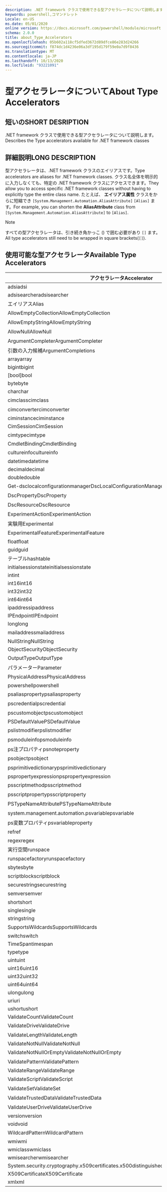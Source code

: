 ```yaml
---
description: .NET framework クラスで使用できる型アクセラレータについて説明します。
keywords: powershell,コマンドレット
Locale: en-US
ms.date: 05/01/2020
online version: https://docs.microsoft.com/powershell/module/microsoft.powershell.core/about/about_type_accelerators?view=powershell-6.0&WT.mc_id=ps-gethelp
schema: 2.0.0
title: about_Type_Accelerators
ms.openlocfilehash: 05b602a118cf5dfed3672d89dfce86e283d24266
ms.sourcegitcommit: f874dc1d4236e06a3df195d179f59e0a7d9f8436
ms.translationtype: MT
ms.contentlocale: ja-JP
ms.lasthandoff: 10/13/2020
ms.locfileid: "93221091"
---
```

# <a name="about-type-accelerators"></a><span data-ttu-id="cc66f-104">型アクセラレータについて</span><span class="sxs-lookup"><span data-stu-id="cc66f-104">About Type Accelerators</span></span>

## <a name="short-desription"></a><span data-ttu-id="cc66f-105">短いの</span><span class="sxs-lookup"><span data-stu-id="cc66f-105">SHORT DESRIPTION</span></span>
<span data-ttu-id="cc66f-106">.NET framework クラスで使用できる型アクセラレータについて説明します。</span><span class="sxs-lookup"><span data-stu-id="cc66f-106">Describes the Type accelerators available for .NET framework classes</span></span>

## <a name="long-description"></a><span data-ttu-id="cc66f-107">詳細説明</span><span class="sxs-lookup"><span data-stu-id="cc66f-107">LONG DESCRIPTION</span></span>

<span data-ttu-id="cc66f-108">型アクセラレータは、.NET framework クラスのエイリアスです。</span><span class="sxs-lookup"><span data-stu-id="cc66f-108">Type accelerators are aliases for .NET framework classes.</span></span> <span data-ttu-id="cc66f-109">クラス名全体を明示的に入力しなくても、特定の .NET framework クラスにアクセスできます。</span><span class="sxs-lookup"><span data-stu-id="cc66f-109">They allow you to access specific .NET framework classes without having to explicitly type the entire class name.</span></span> <span data-ttu-id="cc66f-110">たとえば、 **エイリアス属性** クラスをからに短縮でき `[System.Management.Automation.AliasAttribute]` `[Alias]` ます。</span><span class="sxs-lookup"><span data-stu-id="cc66f-110">For example, you can shorten the **AliasAttribute** class from `[System.Management.Automation.AliasAttribute]` to `[Alias]`.</span></span>

> [!NOTE]
> <span data-ttu-id="cc66f-111">すべての型アクセラレータは、引き続き角かっこ () で囲む必要があり `[]` ます。</span><span class="sxs-lookup"><span data-stu-id="cc66f-111">All type accelerators still need to be wrapped in square brackets(`[]`).</span></span>

## <a name="available-type-accelerators"></a><span data-ttu-id="cc66f-112">使用可能な型アクセラレータ</span><span class="sxs-lookup"><span data-stu-id="cc66f-112">Available Type Accelerators</span></span>

|        <span data-ttu-id="cc66f-113">アクセラレータ</span><span class="sxs-lookup"><span data-stu-id="cc66f-113">Accelerator</span></span>          |                           <span data-ttu-id="cc66f-114">完全クラス名</span><span class="sxs-lookup"><span data-stu-id="cc66f-114">Full Class Name</span></span>                           |
|---------------------------- | ------------------------------------------------------------------- |
|<span data-ttu-id="cc66f-115">adsi</span><span class="sxs-lookup"><span data-stu-id="cc66f-115">adsi</span></span>                         | <span data-ttu-id="cc66f-116">System.directoryservices</span><span class="sxs-lookup"><span data-stu-id="cc66f-116">System.DirectoryServices.DirectoryEntry</span></span>                             |
|<span data-ttu-id="cc66f-117">adsisearcher</span><span class="sxs-lookup"><span data-stu-id="cc66f-117">adsisearcher</span></span>                 | <span data-ttu-id="cc66f-118">System.directoryservices. DirectorySearcher</span><span class="sxs-lookup"><span data-stu-id="cc66f-118">System.DirectoryServices.DirectorySearcher</span></span>                          |
|<span data-ttu-id="cc66f-119">エイリアス</span><span class="sxs-lookup"><span data-stu-id="cc66f-119">Alias</span></span>                        | <span data-ttu-id="cc66f-120">System. Automation. エイリアス属性</span><span class="sxs-lookup"><span data-stu-id="cc66f-120">System.Management.Automation.AliasAttribute</span></span>                         |
|<span data-ttu-id="cc66f-121">AllowEmptyCollection</span><span class="sxs-lookup"><span data-stu-id="cc66f-121">AllowEmptyCollection</span></span>         | <span data-ttu-id="cc66f-122">システムの管理. AllowEmptyCollectionAttribute</span><span class="sxs-lookup"><span data-stu-id="cc66f-122">System.Management.Automation.AllowEmptyCollectionAttribute</span></span>          |
|<span data-ttu-id="cc66f-123">AllowEmptyString</span><span class="sxs-lookup"><span data-stu-id="cc66f-123">AllowEmptyString</span></span>             | <span data-ttu-id="cc66f-124">システムの管理. AllowEmptyStringAttribute</span><span class="sxs-lookup"><span data-stu-id="cc66f-124">System.Management.Automation.AllowEmptyStringAttribute</span></span>              |
|<span data-ttu-id="cc66f-125">AllowNull</span><span class="sxs-lookup"><span data-stu-id="cc66f-125">AllowNull</span></span>                    | <span data-ttu-id="cc66f-126">システムの管理. AllowNullAttribute</span><span class="sxs-lookup"><span data-stu-id="cc66f-126">System.Management.Automation.AllowNullAttribute</span></span>                     |
|<span data-ttu-id="cc66f-127">ArgumentCompleter</span><span class="sxs-lookup"><span data-stu-id="cc66f-127">ArgumentCompleter</span></span>            | <span data-ttu-id="cc66f-128">システムの管理... 引数の属性</span><span class="sxs-lookup"><span data-stu-id="cc66f-128">System.Management.Automation.ArgumentCompleterAttribute</span></span>             |
|<span data-ttu-id="cc66f-129">引数の入力候補</span><span class="sxs-lookup"><span data-stu-id="cc66f-129">ArgumentCompletions</span></span>          | <span data-ttu-id="cc66f-130">ArgumentCompletionsAttribute (システム管理)</span><span class="sxs-lookup"><span data-stu-id="cc66f-130">System.Management.Automation.ArgumentCompletionsAttribute</span></span>           |
|<span data-ttu-id="cc66f-131">array</span><span class="sxs-lookup"><span data-stu-id="cc66f-131">array</span></span>                        | <span data-ttu-id="cc66f-132">System.Array</span><span class="sxs-lookup"><span data-stu-id="cc66f-132">System.Array</span></span>                                                        |
|<span data-ttu-id="cc66f-133">bigint</span><span class="sxs-lookup"><span data-stu-id="cc66f-133">bigint</span></span>                       | <span data-ttu-id="cc66f-134">BigInteger</span><span class="sxs-lookup"><span data-stu-id="cc66f-134">System.Numerics.BigInteger</span></span>                                          |
|<span data-ttu-id="cc66f-135">[bool]</span><span class="sxs-lookup"><span data-stu-id="cc66f-135">bool</span></span>                         | <span data-ttu-id="cc66f-136">System.Boolean</span><span class="sxs-lookup"><span data-stu-id="cc66f-136">System.Boolean</span></span>                                                      |
|<span data-ttu-id="cc66f-137">byte</span><span class="sxs-lookup"><span data-stu-id="cc66f-137">byte</span></span>                         | <span data-ttu-id="cc66f-138">System.Byte</span><span class="sxs-lookup"><span data-stu-id="cc66f-138">System.Byte</span></span>                                                         |
|<span data-ttu-id="cc66f-139">char</span><span class="sxs-lookup"><span data-stu-id="cc66f-139">char</span></span>                         | <span data-ttu-id="cc66f-140">System.Char</span><span class="sxs-lookup"><span data-stu-id="cc66f-140">System.Char</span></span>                                                         |
|<span data-ttu-id="cc66f-141">cimclass</span><span class="sxs-lookup"><span data-stu-id="cc66f-141">cimclass</span></span>                     | <span data-ttu-id="cc66f-142">CimClass (Microsoft 管理)</span><span class="sxs-lookup"><span data-stu-id="cc66f-142">Microsoft.Management.Infrastructure.CimClass</span></span>                        |
|<span data-ttu-id="cc66f-143">cimconverter</span><span class="sxs-lookup"><span data-stu-id="cc66f-143">cimconverter</span></span>                 | <span data-ttu-id="cc66f-144">CimConverter (Microsoft 管理)</span><span class="sxs-lookup"><span data-stu-id="cc66f-144">Microsoft.Management.Infrastructure.CimConverter</span></span>                    |
|<span data-ttu-id="cc66f-145">ciminstance</span><span class="sxs-lookup"><span data-stu-id="cc66f-145">ciminstance</span></span>                  | <span data-ttu-id="cc66f-146">Microsoft.Management.Infrastructure.CimInstance</span><span class="sxs-lookup"><span data-stu-id="cc66f-146">Microsoft.Management.Infrastructure.CimInstance</span></span>                     |
|<span data-ttu-id="cc66f-147">CimSession</span><span class="sxs-lookup"><span data-stu-id="cc66f-147">CimSession</span></span>                   | <span data-ttu-id="cc66f-148">Microsoft.Management.Infrastructure.CimSession</span><span class="sxs-lookup"><span data-stu-id="cc66f-148">Microsoft.Management.Infrastructure.CimSession</span></span>                      |
|<span data-ttu-id="cc66f-149">cimtype</span><span class="sxs-lookup"><span data-stu-id="cc66f-149">cimtype</span></span>                      | <span data-ttu-id="cc66f-150">CimType (Microsoft 管理)</span><span class="sxs-lookup"><span data-stu-id="cc66f-150">Microsoft.Management.Infrastructure.CimType</span></span>                         |
|<span data-ttu-id="cc66f-151">CmdletBinding</span><span class="sxs-lookup"><span data-stu-id="cc66f-151">CmdletBinding</span></span>                | <span data-ttu-id="cc66f-152">System.....................</span><span class="sxs-lookup"><span data-stu-id="cc66f-152">System.Management.Automation.CmdletBindingAttribute</span></span>                 |
|<span data-ttu-id="cc66f-153">cultureinfo</span><span class="sxs-lookup"><span data-stu-id="cc66f-153">cultureinfo</span></span>                  | <span data-ttu-id="cc66f-154">システムのグローバリゼーション</span><span class="sxs-lookup"><span data-stu-id="cc66f-154">System.Globalization.CultureInfo</span></span>                                    |
|<span data-ttu-id="cc66f-155">datetime</span><span class="sxs-lookup"><span data-stu-id="cc66f-155">datetime</span></span>                     | <span data-ttu-id="cc66f-156">System.DateTime</span><span class="sxs-lookup"><span data-stu-id="cc66f-156">System.DateTime</span></span>                                                     |
|<span data-ttu-id="cc66f-157">decimal</span><span class="sxs-lookup"><span data-stu-id="cc66f-157">decimal</span></span>                      | <span data-ttu-id="cc66f-158">System.Decimal</span><span class="sxs-lookup"><span data-stu-id="cc66f-158">System.Decimal</span></span>                                                      |
|<span data-ttu-id="cc66f-159">double</span><span class="sxs-lookup"><span data-stu-id="cc66f-159">double</span></span>                       | <span data-ttu-id="cc66f-160">System.Double</span><span class="sxs-lookup"><span data-stu-id="cc66f-160">System.Double</span></span>                                                       |
|<span data-ttu-id="cc66f-161">Get-dsclocalconfigurationmanager</span><span class="sxs-lookup"><span data-stu-id="cc66f-161">DscLocalConfigurationManager</span></span> | <span data-ttu-id="cc66f-162">システムの管理. DscLocalConfigurationManagerAttribute</span><span class="sxs-lookup"><span data-stu-id="cc66f-162">System.Management.Automation.DscLocalConfigurationManagerAttribute</span></span>  |
|<span data-ttu-id="cc66f-163">DscProperty</span><span class="sxs-lookup"><span data-stu-id="cc66f-163">DscProperty</span></span>                  | <span data-ttu-id="cc66f-164">DscPropertyAttribute (システム管理)</span><span class="sxs-lookup"><span data-stu-id="cc66f-164">System.Management.Automation.DscPropertyAttribute</span></span>                   |
|<span data-ttu-id="cc66f-165">DscResource</span><span class="sxs-lookup"><span data-stu-id="cc66f-165">DscResource</span></span>                  | <span data-ttu-id="cc66f-166">システムの管理. DscResourceAttribute</span><span class="sxs-lookup"><span data-stu-id="cc66f-166">System.Management.Automation.DscResourceAttribute</span></span>                   |
|<span data-ttu-id="cc66f-167">ExperimentAction</span><span class="sxs-lookup"><span data-stu-id="cc66f-167">ExperimentAction</span></span>             | <span data-ttu-id="cc66f-168">ExperimentAction (システム管理)</span><span class="sxs-lookup"><span data-stu-id="cc66f-168">System.Management.Automation.ExperimentAction</span></span>                       |
|<span data-ttu-id="cc66f-169">実験用</span><span class="sxs-lookup"><span data-stu-id="cc66f-169">Experimental</span></span>                 | <span data-ttu-id="cc66f-170">ExperimentalAttribute (システム管理)</span><span class="sxs-lookup"><span data-stu-id="cc66f-170">System.Management.Automation.ExperimentalAttribute</span></span>                  |
|<span data-ttu-id="cc66f-171">ExperimentalFeature</span><span class="sxs-lookup"><span data-stu-id="cc66f-171">ExperimentalFeature</span></span>          | <span data-ttu-id="cc66f-172">ExperimentalFeature (システム管理)</span><span class="sxs-lookup"><span data-stu-id="cc66f-172">System.Management.Automation.ExperimentalFeature</span></span>                    |
|<span data-ttu-id="cc66f-173">float</span><span class="sxs-lookup"><span data-stu-id="cc66f-173">float</span></span>                        | <span data-ttu-id="cc66f-174">System.Single</span><span class="sxs-lookup"><span data-stu-id="cc66f-174">System.Single</span></span>                                                       |
|<span data-ttu-id="cc66f-175">guid</span><span class="sxs-lookup"><span data-stu-id="cc66f-175">guid</span></span>                         | <span data-ttu-id="cc66f-176">System.Guid</span><span class="sxs-lookup"><span data-stu-id="cc66f-176">System.Guid</span></span>                                                         |
|<span data-ttu-id="cc66f-177">テーブル</span><span class="sxs-lookup"><span data-stu-id="cc66f-177">hashtable</span></span>                    | <span data-ttu-id="cc66f-178">System.Collections.Hashtable</span><span class="sxs-lookup"><span data-stu-id="cc66f-178">System.Collections.Hashtable</span></span>                                        |
|<span data-ttu-id="cc66f-179">initialsessionstate</span><span class="sxs-lookup"><span data-stu-id="cc66f-179">initialsessionstate</span></span>          | <span data-ttu-id="cc66f-180">System.Management.Automation.Runspaces.InitialSessionState</span><span class="sxs-lookup"><span data-stu-id="cc66f-180">System.Management.Automation.Runspaces.InitialSessionState</span></span>          |
|<span data-ttu-id="cc66f-181">int</span><span class="sxs-lookup"><span data-stu-id="cc66f-181">int</span></span>                          | <span data-ttu-id="cc66f-182">System.Int32</span><span class="sxs-lookup"><span data-stu-id="cc66f-182">System.Int32</span></span>                                                        |
|<span data-ttu-id="cc66f-183">int16</span><span class="sxs-lookup"><span data-stu-id="cc66f-183">int16</span></span>                        | <span data-ttu-id="cc66f-184">System.Int16</span><span class="sxs-lookup"><span data-stu-id="cc66f-184">System.Int16</span></span>                                                        |
|<span data-ttu-id="cc66f-185">int32</span><span class="sxs-lookup"><span data-stu-id="cc66f-185">int32</span></span>                        | <span data-ttu-id="cc66f-186">System.Int32</span><span class="sxs-lookup"><span data-stu-id="cc66f-186">System.Int32</span></span>                                                        |
|<span data-ttu-id="cc66f-187">int64</span><span class="sxs-lookup"><span data-stu-id="cc66f-187">int64</span></span>                        | <span data-ttu-id="cc66f-188">System.Int64</span><span class="sxs-lookup"><span data-stu-id="cc66f-188">System.Int64</span></span>                                                        |
|<span data-ttu-id="cc66f-189">ipaddress</span><span class="sxs-lookup"><span data-stu-id="cc66f-189">ipaddress</span></span>                    | <span data-ttu-id="cc66f-190">System .Net. IPAddress</span><span class="sxs-lookup"><span data-stu-id="cc66f-190">System.Net.IPAddress</span></span>                                                |
|<span data-ttu-id="cc66f-191">IPEndpoint</span><span class="sxs-lookup"><span data-stu-id="cc66f-191">IPEndpoint</span></span>                   | <span data-ttu-id="cc66f-192">IPEndPoint</span><span class="sxs-lookup"><span data-stu-id="cc66f-192">System.Net.IPEndPoint</span></span>                                               |
|<span data-ttu-id="cc66f-193">long</span><span class="sxs-lookup"><span data-stu-id="cc66f-193">long</span></span>                         | <span data-ttu-id="cc66f-194">System.Int64</span><span class="sxs-lookup"><span data-stu-id="cc66f-194">System.Int64</span></span>                                                        |
|<span data-ttu-id="cc66f-195">mailaddress</span><span class="sxs-lookup"><span data-stu-id="cc66f-195">mailaddress</span></span>                  | <span data-ttu-id="cc66f-196">システム .Net. Mail. MailAddress</span><span class="sxs-lookup"><span data-stu-id="cc66f-196">System.Net.Mail.MailAddress</span></span>                                         |
|<span data-ttu-id="cc66f-197">NullString</span><span class="sxs-lookup"><span data-stu-id="cc66f-197">NullString</span></span>                   | <span data-ttu-id="cc66f-198">System.string (...)</span><span class="sxs-lookup"><span data-stu-id="cc66f-198">System.Management.Automation.Language.NullString</span></span>                    |
|<span data-ttu-id="cc66f-199">ObjectSecurity</span><span class="sxs-lookup"><span data-stu-id="cc66f-199">ObjectSecurity</span></span>               | <span data-ttu-id="cc66f-200">Accesscontrol-namespace. ObjectSecurity</span><span class="sxs-lookup"><span data-stu-id="cc66f-200">System.Security.AccessControl.ObjectSecurity</span></span>                        |
|<span data-ttu-id="cc66f-201">OutputType</span><span class="sxs-lookup"><span data-stu-id="cc66f-201">OutputType</span></span>                   | <span data-ttu-id="cc66f-202">OutputTypeAttribute (システム管理)</span><span class="sxs-lookup"><span data-stu-id="cc66f-202">System.Management.Automation.OutputTypeAttribute</span></span>                    |
|<span data-ttu-id="cc66f-203">パラメーター</span><span class="sxs-lookup"><span data-stu-id="cc66f-203">Parameter</span></span>                    | <span data-ttu-id="cc66f-204">System.string. ParameterAttribute</span><span class="sxs-lookup"><span data-stu-id="cc66f-204">System.Management.Automation.ParameterAttribute</span></span>                     |
|<span data-ttu-id="cc66f-205">PhysicalAddress</span><span class="sxs-lookup"><span data-stu-id="cc66f-205">PhysicalAddress</span></span>              | <span data-ttu-id="cc66f-206">システム .Net. NetworkInformation. PhysicalAddress</span><span class="sxs-lookup"><span data-stu-id="cc66f-206">System.Net.NetworkInformation.PhysicalAddress</span></span>                       |
|<span data-ttu-id="cc66f-207">powershell</span><span class="sxs-lookup"><span data-stu-id="cc66f-207">powershell</span></span>                   | <span data-ttu-id="cc66f-208">System. Automation. PowerShell</span><span class="sxs-lookup"><span data-stu-id="cc66f-208">System.Management.Automation.PowerShell</span></span>                             |
|<span data-ttu-id="cc66f-209">psaliasproperty</span><span class="sxs-lookup"><span data-stu-id="cc66f-209">psaliasproperty</span></span>              | <span data-ttu-id="cc66f-210">PSAliasProperty (システム管理)</span><span class="sxs-lookup"><span data-stu-id="cc66f-210">System.Management.Automation.PSAliasProperty</span></span>                        |
|<span data-ttu-id="cc66f-211">pscredential</span><span class="sxs-lookup"><span data-stu-id="cc66f-211">pscredential</span></span>                 | <span data-ttu-id="cc66f-212">システム.... PSCredential</span><span class="sxs-lookup"><span data-stu-id="cc66f-212">System.Management.Automation.PSCredential</span></span>                           |
|<span data-ttu-id="cc66f-213">pscustomobject</span><span class="sxs-lookup"><span data-stu-id="cc66f-213">pscustomobject</span></span>               | <span data-ttu-id="cc66f-214">システム管理. PSObject</span><span class="sxs-lookup"><span data-stu-id="cc66f-214">System.Management.Automation.PSObject</span></span>                               |
|<span data-ttu-id="cc66f-215">PSDefaultValue</span><span class="sxs-lookup"><span data-stu-id="cc66f-215">PSDefaultValue</span></span>               | <span data-ttu-id="cc66f-216">System.Management.Automation.PSDefaultValueAttribute</span><span class="sxs-lookup"><span data-stu-id="cc66f-216">System.Management.Automation.PSDefaultValueAttribute</span></span>                |
|<span data-ttu-id="cc66f-217">pslistmodifier</span><span class="sxs-lookup"><span data-stu-id="cc66f-217">pslistmodifier</span></span>               | <span data-ttu-id="cc66f-218">PSListModifier (システム管理)</span><span class="sxs-lookup"><span data-stu-id="cc66f-218">System.Management.Automation.PSListModifier</span></span>                         |
|<span data-ttu-id="cc66f-219">psmoduleinfo</span><span class="sxs-lookup"><span data-stu-id="cc66f-219">psmoduleinfo</span></span>                 | <span data-ttu-id="cc66f-220">PSModuleInfo (システム管理)</span><span class="sxs-lookup"><span data-stu-id="cc66f-220">System.Management.Automation.PSModuleInfo</span></span>                           |
|<span data-ttu-id="cc66f-221">ps注プロパティ</span><span class="sxs-lookup"><span data-stu-id="cc66f-221">psnoteproperty</span></span>               | <span data-ttu-id="cc66f-222">System. Management. Ps注プロパティ</span><span class="sxs-lookup"><span data-stu-id="cc66f-222">System.Management.Automation.PSNoteProperty</span></span>                         |
|<span data-ttu-id="cc66f-223">psobject</span><span class="sxs-lookup"><span data-stu-id="cc66f-223">psobject</span></span>                     | <span data-ttu-id="cc66f-224">システム管理. PSObject</span><span class="sxs-lookup"><span data-stu-id="cc66f-224">System.Management.Automation.PSObject</span></span>                               |
|<span data-ttu-id="cc66f-225">psprimitivedictionary</span><span class="sxs-lookup"><span data-stu-id="cc66f-225">psprimitivedictionary</span></span>        | <span data-ttu-id="cc66f-226">PSPrimitiveDictionary (システム管理)</span><span class="sxs-lookup"><span data-stu-id="cc66f-226">System.Management.Automation.PSPrimitiveDictionary</span></span>                  |
|<span data-ttu-id="cc66f-227">pspropertyexpression</span><span class="sxs-lookup"><span data-stu-id="cc66f-227">pspropertyexpression</span></span>         | <span data-ttu-id="cc66f-228">Microsoft. PowerShell. PSPropertyExpression</span><span class="sxs-lookup"><span data-stu-id="cc66f-228">Microsoft.PowerShell.Commands.PSPropertyExpression</span></span>                  |
|<span data-ttu-id="cc66f-229">psscriptmethod</span><span class="sxs-lookup"><span data-stu-id="cc66f-229">psscriptmethod</span></span>               | <span data-ttu-id="cc66f-230">システムの管理. PSScriptMethod</span><span class="sxs-lookup"><span data-stu-id="cc66f-230">System.Management.Automation.PSScriptMethod</span></span>                         |
|<span data-ttu-id="cc66f-231">psscriptproperty</span><span class="sxs-lookup"><span data-stu-id="cc66f-231">psscriptproperty</span></span>             | <span data-ttu-id="cc66f-232">システムの管理. PSScriptProperty</span><span class="sxs-lookup"><span data-stu-id="cc66f-232">System.Management.Automation.PSScriptProperty</span></span>                       |
|<span data-ttu-id="cc66f-233">PSTypeNameAttribute</span><span class="sxs-lookup"><span data-stu-id="cc66f-233">PSTypeNameAttribute</span></span>          | <span data-ttu-id="cc66f-234">PSTypeNameAttribute (システム管理)</span><span class="sxs-lookup"><span data-stu-id="cc66f-234">System.Management.Automation.PSTypeNameAttribute</span></span>                    |
|<span data-ttu-id="cc66f-235">system.management.automation.psvariable</span><span class="sxs-lookup"><span data-stu-id="cc66f-235">psvariable</span></span>                   | <span data-ttu-id="cc66f-236">システム管理. PSVariable</span><span class="sxs-lookup"><span data-stu-id="cc66f-236">System.Management.Automation.PSVariable</span></span>                             |
|<span data-ttu-id="cc66f-237">ps変数プロパティ</span><span class="sxs-lookup"><span data-stu-id="cc66f-237">psvariableproperty</span></span>           | <span data-ttu-id="cc66f-238">システムの管理. Ps変数プロパティ</span><span class="sxs-lookup"><span data-stu-id="cc66f-238">System.Management.Automation.PSVariableProperty</span></span>                     |
|<span data-ttu-id="cc66f-239">ref</span><span class="sxs-lookup"><span data-stu-id="cc66f-239">ref</span></span>                          | <span data-ttu-id="cc66f-240">システムの管理. PSReference</span><span class="sxs-lookup"><span data-stu-id="cc66f-240">System.Management.Automation.PSReference</span></span>                            |
|<span data-ttu-id="cc66f-241">regex</span><span class="sxs-lookup"><span data-stu-id="cc66f-241">regex</span></span>                        | <span data-ttu-id="cc66f-242">System.Text.RegularExpressions.Regex</span><span class="sxs-lookup"><span data-stu-id="cc66f-242">System.Text.RegularExpressions.Regex</span></span>                                |
|<span data-ttu-id="cc66f-243">実行空間</span><span class="sxs-lookup"><span data-stu-id="cc66f-243">runspace</span></span>                     | <span data-ttu-id="cc66f-244">システム管理. 実行空間</span><span class="sxs-lookup"><span data-stu-id="cc66f-244">System.Management.Automation.Runspaces.Runspace</span></span>                     |
|<span data-ttu-id="cc66f-245">runspacefactory</span><span class="sxs-lookup"><span data-stu-id="cc66f-245">runspacefactory</span></span>              | <span data-ttu-id="cc66f-246">RunspaceFactory (システム管理)</span><span class="sxs-lookup"><span data-stu-id="cc66f-246">System.Management.Automation.Runspaces.RunspaceFactory</span></span>              |
|<span data-ttu-id="cc66f-247">sbyte</span><span class="sxs-lookup"><span data-stu-id="cc66f-247">sbyte</span></span>                        | <span data-ttu-id="cc66f-248">System.SByte</span><span class="sxs-lookup"><span data-stu-id="cc66f-248">System.SByte</span></span>                                                        |
|<span data-ttu-id="cc66f-249">scriptblock</span><span class="sxs-lookup"><span data-stu-id="cc66f-249">scriptblock</span></span>                  | <span data-ttu-id="cc66f-250">システムの管理. ScriptBlock</span><span class="sxs-lookup"><span data-stu-id="cc66f-250">System.Management.Automation.ScriptBlock</span></span>                            |
|<span data-ttu-id="cc66f-251">securestring</span><span class="sxs-lookup"><span data-stu-id="cc66f-251">securestring</span></span>                 | <span data-ttu-id="cc66f-252">System.Security.SecureString</span><span class="sxs-lookup"><span data-stu-id="cc66f-252">System.Security.SecureString</span></span>                                        |
|<span data-ttu-id="cc66f-253">semver</span><span class="sxs-lookup"><span data-stu-id="cc66f-253">semver</span></span>                       | <span data-ttu-id="cc66f-254">SemanticVersion (システム管理)</span><span class="sxs-lookup"><span data-stu-id="cc66f-254">System.Management.Automation.SemanticVersion</span></span>                        |
|<span data-ttu-id="cc66f-255">short</span><span class="sxs-lookup"><span data-stu-id="cc66f-255">short</span></span>                        | <span data-ttu-id="cc66f-256">System.Int16</span><span class="sxs-lookup"><span data-stu-id="cc66f-256">System.Int16</span></span>                                                        |
|<span data-ttu-id="cc66f-257">single</span><span class="sxs-lookup"><span data-stu-id="cc66f-257">single</span></span>                       | <span data-ttu-id="cc66f-258">System.Single</span><span class="sxs-lookup"><span data-stu-id="cc66f-258">System.Single</span></span>                                                       |
|<span data-ttu-id="cc66f-259">string</span><span class="sxs-lookup"><span data-stu-id="cc66f-259">string</span></span>                       | <span data-ttu-id="cc66f-260">System.String</span><span class="sxs-lookup"><span data-stu-id="cc66f-260">System.String</span></span>                                                       |
|<span data-ttu-id="cc66f-261">SupportsWildcards</span><span class="sxs-lookup"><span data-stu-id="cc66f-261">SupportsWildcards</span></span>            | <span data-ttu-id="cc66f-262">SupportsWildcardsAttribute (システム管理)</span><span class="sxs-lookup"><span data-stu-id="cc66f-262">System.Management.Automation.SupportsWildcardsAttribute</span></span>             |
|<span data-ttu-id="cc66f-263">switch</span><span class="sxs-lookup"><span data-stu-id="cc66f-263">switch</span></span>                       | <span data-ttu-id="cc66f-264">System.Management.Automation.SwitchParameter</span><span class="sxs-lookup"><span data-stu-id="cc66f-264">System.Management.Automation.SwitchParameter</span></span>                        |
|<span data-ttu-id="cc66f-265">TimeSpan</span><span class="sxs-lookup"><span data-stu-id="cc66f-265">timespan</span></span>                     | <span data-ttu-id="cc66f-266">System.TimeSpan</span><span class="sxs-lookup"><span data-stu-id="cc66f-266">System.TimeSpan</span></span>                                                     |
|<span data-ttu-id="cc66f-267">type</span><span class="sxs-lookup"><span data-stu-id="cc66f-267">type</span></span>                         | <span data-ttu-id="cc66f-268">System.Type</span><span class="sxs-lookup"><span data-stu-id="cc66f-268">System.Type</span></span>                                                         |
|<span data-ttu-id="cc66f-269">uint</span><span class="sxs-lookup"><span data-stu-id="cc66f-269">uint</span></span>                         | <span data-ttu-id="cc66f-270">System.UInt32</span><span class="sxs-lookup"><span data-stu-id="cc66f-270">System.UInt32</span></span>                                                       |
|<span data-ttu-id="cc66f-271">uint16</span><span class="sxs-lookup"><span data-stu-id="cc66f-271">uint16</span></span>                       | <span data-ttu-id="cc66f-272">System.UInt16</span><span class="sxs-lookup"><span data-stu-id="cc66f-272">System.UInt16</span></span>                                                       |
|<span data-ttu-id="cc66f-273">uint32</span><span class="sxs-lookup"><span data-stu-id="cc66f-273">uint32</span></span>                       | <span data-ttu-id="cc66f-274">System.UInt32</span><span class="sxs-lookup"><span data-stu-id="cc66f-274">System.UInt32</span></span>                                                       |
|<span data-ttu-id="cc66f-275">uint64</span><span class="sxs-lookup"><span data-stu-id="cc66f-275">uint64</span></span>                       | <span data-ttu-id="cc66f-276">System.UInt64</span><span class="sxs-lookup"><span data-stu-id="cc66f-276">System.UInt64</span></span>                                                       |
|<span data-ttu-id="cc66f-277">ulong</span><span class="sxs-lookup"><span data-stu-id="cc66f-277">ulong</span></span>                        | <span data-ttu-id="cc66f-278">System.UInt64</span><span class="sxs-lookup"><span data-stu-id="cc66f-278">System.UInt64</span></span>                                                       |
|<span data-ttu-id="cc66f-279">uri</span><span class="sxs-lookup"><span data-stu-id="cc66f-279">uri</span></span>                          | <span data-ttu-id="cc66f-280">System.Uri</span><span class="sxs-lookup"><span data-stu-id="cc66f-280">System.Uri</span></span>                                                          |
|<span data-ttu-id="cc66f-281">ushort</span><span class="sxs-lookup"><span data-stu-id="cc66f-281">ushort</span></span>                       | <span data-ttu-id="cc66f-282">System.UInt16</span><span class="sxs-lookup"><span data-stu-id="cc66f-282">System.UInt16</span></span>                                                       |
|<span data-ttu-id="cc66f-283">ValidateCount</span><span class="sxs-lookup"><span data-stu-id="cc66f-283">ValidateCount</span></span>                | <span data-ttu-id="cc66f-284">System. Automation. ValidateCountAttribute</span><span class="sxs-lookup"><span data-stu-id="cc66f-284">System.Management.Automation.ValidateCountAttribute</span></span>                 |
|<span data-ttu-id="cc66f-285">ValidateDrive</span><span class="sxs-lookup"><span data-stu-id="cc66f-285">ValidateDrive</span></span>                | <span data-ttu-id="cc66f-286">System.servicemodel. Validate! 属性</span><span class="sxs-lookup"><span data-stu-id="cc66f-286">System.Management.Automation.ValidateDriveAttribute</span></span>                 |
|<span data-ttu-id="cc66f-287">ValidateLength</span><span class="sxs-lookup"><span data-stu-id="cc66f-287">ValidateLength</span></span>               | <span data-ttu-id="cc66f-288">ValidateLengthAttribute (システム管理)</span><span class="sxs-lookup"><span data-stu-id="cc66f-288">System.Management.Automation.ValidateLengthAttribute</span></span>                |
|<span data-ttu-id="cc66f-289">ValidateNotNull</span><span class="sxs-lookup"><span data-stu-id="cc66f-289">ValidateNotNull</span></span>              | <span data-ttu-id="cc66f-290">System.string. ValidateNotNullAttribute</span><span class="sxs-lookup"><span data-stu-id="cc66f-290">System.Management.Automation.ValidateNotNullAttribute</span></span>               |
|<span data-ttu-id="cc66f-291">ValidateNotNullOrEmpty</span><span class="sxs-lookup"><span data-stu-id="cc66f-291">ValidateNotNullOrEmpty</span></span>       | <span data-ttu-id="cc66f-292">システムの管理. ValidateNotNullOrEmptyAttribute</span><span class="sxs-lookup"><span data-stu-id="cc66f-292">System.Management.Automation.ValidateNotNullOrEmptyAttribute</span></span>        |
|<span data-ttu-id="cc66f-293">ValidatePattern</span><span class="sxs-lookup"><span data-stu-id="cc66f-293">ValidatePattern</span></span>              | <span data-ttu-id="cc66f-294">システムの管理. Validatepattern 属性</span><span class="sxs-lookup"><span data-stu-id="cc66f-294">System.Management.Automation.ValidatePatternAttribute</span></span>               |
|<span data-ttu-id="cc66f-295">ValidateRange</span><span class="sxs-lookup"><span data-stu-id="cc66f-295">ValidateRange</span></span>                | <span data-ttu-id="cc66f-296">System. Automation. ValidateRangeAttribute</span><span class="sxs-lookup"><span data-stu-id="cc66f-296">System.Management.Automation.ValidateRangeAttribute</span></span>                 |
|<span data-ttu-id="cc66f-297">ValidateScript</span><span class="sxs-lookup"><span data-stu-id="cc66f-297">ValidateScript</span></span>               | <span data-ttu-id="cc66f-298">ValidateScriptAttribute (システム管理)</span><span class="sxs-lookup"><span data-stu-id="cc66f-298">System.Management.Automation.ValidateScriptAttribute</span></span>                |
|<span data-ttu-id="cc66f-299">ValidateSet</span><span class="sxs-lookup"><span data-stu-id="cc66f-299">ValidateSet</span></span>                  | <span data-ttu-id="cc66f-300">ValidateSetAttribute (システム管理)</span><span class="sxs-lookup"><span data-stu-id="cc66f-300">System.Management.Automation.ValidateSetAttribute</span></span>                   |
|<span data-ttu-id="cc66f-301">ValidateTrustedData</span><span class="sxs-lookup"><span data-stu-id="cc66f-301">ValidateTrustedData</span></span>          | <span data-ttu-id="cc66f-302">システムの管理. ValidateTrustedDataAttribute</span><span class="sxs-lookup"><span data-stu-id="cc66f-302">System.Management.Automation.ValidateTrustedDataAttribute</span></span>           |
|<span data-ttu-id="cc66f-303">ValidateUserDrive</span><span class="sxs-lookup"><span data-stu-id="cc66f-303">ValidateUserDrive</span></span>            | <span data-ttu-id="cc66f-304">System.servicemodel. Validateuseros 属性</span><span class="sxs-lookup"><span data-stu-id="cc66f-304">System.Management.Automation.ValidateUserDriveAttribute</span></span>             |
|<span data-ttu-id="cc66f-305">version</span><span class="sxs-lookup"><span data-stu-id="cc66f-305">version</span></span>                      | <span data-ttu-id="cc66f-306">System.Version</span><span class="sxs-lookup"><span data-stu-id="cc66f-306">System.Version</span></span>                                                      |
|<span data-ttu-id="cc66f-307">void</span><span class="sxs-lookup"><span data-stu-id="cc66f-307">void</span></span>                         | <span data-ttu-id="cc66f-308">System.Void</span><span class="sxs-lookup"><span data-stu-id="cc66f-308">System.Void</span></span>                                                         |
|<span data-ttu-id="cc66f-309">WildcardPattern</span><span class="sxs-lookup"><span data-stu-id="cc66f-309">WildcardPattern</span></span>              | <span data-ttu-id="cc66f-310">WildcardPattern (システム管理)</span><span class="sxs-lookup"><span data-stu-id="cc66f-310">System.Management.Automation.WildcardPattern</span></span>                        |
|<span data-ttu-id="cc66f-311">wmi</span><span class="sxs-lookup"><span data-stu-id="cc66f-311">wmi</span></span>                          | <span data-ttu-id="cc66f-312">System.management.managementobject</span><span class="sxs-lookup"><span data-stu-id="cc66f-312">System.Management.ManagementObject</span></span>                                  |
|<span data-ttu-id="cc66f-313">wmiclass</span><span class="sxs-lookup"><span data-stu-id="cc66f-313">wmiclass</span></span>                     | <span data-ttu-id="cc66f-314">ManagementClass</span><span class="sxs-lookup"><span data-stu-id="cc66f-314">System.Management.ManagementClass</span></span>                                   |
|<span data-ttu-id="cc66f-315">wmisearcher</span><span class="sxs-lookup"><span data-stu-id="cc66f-315">wmisearcher</span></span>                  | <span data-ttu-id="cc66f-316">ManagementObjectSearcher</span><span class="sxs-lookup"><span data-stu-id="cc66f-316">System.Management.ManagementObjectSearcher</span></span>                          |
|<span data-ttu-id="cc66f-317">System.security.cryptography.x509certificates.x500distinguishedname</span><span class="sxs-lookup"><span data-stu-id="cc66f-317">X500DistinguishedName</span></span>        | <span data-ttu-id="cc66f-318">System.Security.Cryptography.X509Certificates.X500DistinguishedName</span><span class="sxs-lookup"><span data-stu-id="cc66f-318">System.Security.Cryptography.X509Certificates.X500DistinguishedName</span></span> |
|<span data-ttu-id="cc66f-319">X509Certificate</span><span class="sxs-lookup"><span data-stu-id="cc66f-319">X509Certificate</span></span>              | <span data-ttu-id="cc66f-320">System.Security.Cryptography.X509Certificates.X509Certificate</span><span class="sxs-lookup"><span data-stu-id="cc66f-320">System.Security.Cryptography.X509Certificates.X509Certificate</span></span>       |
|<span data-ttu-id="cc66f-321">xml</span><span class="sxs-lookup"><span data-stu-id="cc66f-321">xml</span></span>                          | <span data-ttu-id="cc66f-322">System.Xml.XmlDocument</span><span class="sxs-lookup"><span data-stu-id="cc66f-322">System.Xml.XmlDocument</span></span>                                              |
